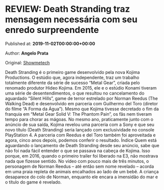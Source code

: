 
# REVIEW: Death Stranding traz mensagem necessária com seu enredo surpreendente

Published at: **2019-11-02T00:00:00+00:00**

Author: **Angelo Prata**

Original: [Showmetech](https://www.showmetech.com.br/review-death-stranding-surpreeendente/)

Death Stranding é o primeiro game desenvolvido pela nova Kojima Productions. O estúdio que, agora independente, traz um trabalho totalmente diferente da série de sucesso “Metal Gear”, criada pelo renomado produtor Hideo Kojima. Em 2015, ele e o estúdio Konami tiveram uma série de desentendimentos, o que resultou no cancelamento do aguardado “Silent Hills”, game de terror estrelado por Norman Reedus (The Walking Dead) e desenvolvido em parceria com Guilhermo del Toro (diretor do filme “A Forma da Água”).
Mesmo que Kojima tivesse decretado o fim da franquia em “Metal Gear Solid V: The Phantom Pain”, os fãs nem tiveram tempo para chorar as mágoas. No mesmo ano, praticamente junto com o anúncio de sua saída, Kojima revelou uma parceria com a Sony e que seu novo título (Death Stranding) seria lançado com exclusividade no console PlayStation 4. A parceria com Reedus e del Toro também foi aproveitada e agora, cinco anos depois, podemos conferir o resultado.
Índice
Quem está aguardando o lançamento de Death Stranding desde seu anúncio, sabe que não foi nada fácil entender o que se passava na cabeça de Kojima. Isso porque, em 2016, quando o primeiro trailer foi liberado na E3, não mostrava nada que fizesse sentido. No vídeo com pouco mais de três minutos, o personagem de Norman Reedus – até então sem nome revelado – acorda em uma praia repleta de animais encalhados ao lado de um bebê. A criança desaparece do colo de Norman, enquanto ele encara a imensidão do mar e o título do game é revelado.
